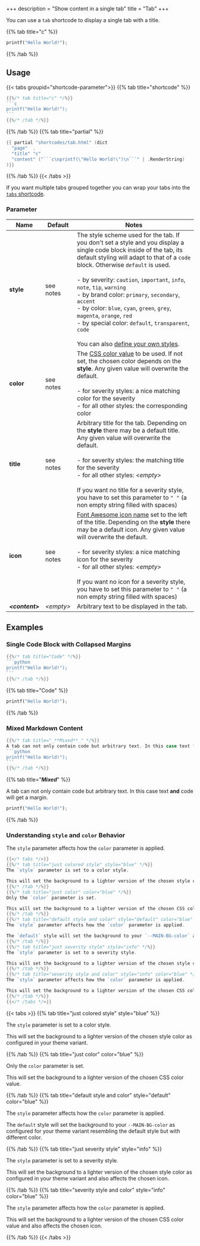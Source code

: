 +++
description = "Show content in a single tab"
title = "Tab"
+++

You can use a `tab` shortcode to display a single tab with a title.

{{% tab title="c" %}}

```python
printf("Hello World!");
```

{{% /tab %}}

## Usage

{{< tabs groupid="shortcode-parameter">}}
{{% tab title="shortcode" %}}

````go
{{%/* tab title="c" */%}}
```c
printf("Hello World!");
```
{{%/* /tab */%}}
````

{{% /tab %}}
{{% tab title="partial" %}}

````go
{{ partial "shortcodes/tab.html" (dict
  "page"  .
  "title" "c"
  "content" ("```c\nprintf(\"Hello World!\")\n```" | .RenderString)
)}}
````

{{% /tab %}}
{{< /tabs >}}

If you want multiple tabs grouped together you can wrap your tabs into the [`tabs` shortcode](shortcodes/tabs).

### Parameter

| Name                  | Default         | Notes       |
|-----------------------|-----------------|-------------|
| **style**             | see notes       | The style scheme used for the tab. If you don't set a style and you display a single code block inside of the tab, its default styling will adapt to that of a `code` block. Otherwise `default` is used.<br><br>- by severity: `caution`, `important`, `info`, `note`, `tip`, `warning`<br>- by brand color: `primary`, `secondary`, `accent`<br>- by color: `blue`, `cyan`, `green`, `grey`, `magenta`, `orange`, `red`<br>- by special color: `default`, `transparent`, `code`<br><br>You can also [define your own styles](shortcodes/notice#defining-own-styles). |
| **color**             | see notes       | The [CSS color value](https://developer.mozilla.org/en-US/docs/Web/CSS/color_value) to be used. If not set, the chosen color depends on the **style**. Any given value will overwrite the default.<br><br>- for severity styles: a nice matching color for the severity<br>- for all other styles: the corresponding color |
| **title**             | see notes       | Arbitrary title for the tab. Depending on the **style** there may be a default title. Any given value will overwrite the default.<br><br>- for severity styles: the matching title for the severity<br>- for all other styles: _&lt;empty&gt;_<br><br>If you want no title for a severity style, you have to set this parameter to `" "` (a non empty string filled with spaces) |
| **icon**              | see notes       | [Font Awesome icon name](shortcodes/icon#finding-an-icon) set to the left of the title. Depending on the **style** there may be a default icon. Any given value will overwrite the default.<br><br>- for severity styles: a nice matching icon for the severity<br>- for all other styles: _&lt;empty&gt;_<br><br>If you want no icon for a severity style, you have to set this parameter to `" "` (a non empty string filled with spaces) |
| _**&lt;content&gt;**_ | _&lt;empty&gt;_ | Arbitrary text to be displayed in the tab. |

## Examples

### Single Code Block with Collapsed Margins

````go
{{%/* tab title="Code" */%}}
```python
printf("Hello World!");
```
{{%/* /tab */%}}
````

{{% tab title="Code" %}}

```python
printf("Hello World!");
```

{{% /tab %}}

### Mixed Markdown Content

````go
{{%/* tab title="_**Mixed**_" */%}}
A tab can not only contain code but arbitrary text. In this case text **and** code will get a margin.
```python
printf("Hello World!");
```
{{%/* /tab */%}}
````

{{% tab title="_**Mixed**_" %}}

A tab can not only contain code but arbitrary text. In this case text **and** code will get a margin.

```python
printf("Hello World!");
```

{{% /tab %}}

### Understanding `style` and `color` Behavior

The `style` parameter affects how the `color` parameter is applied.

````go
{{</* tabs */>}}
{{%/* tab title="just colored style" style="blue" */%}}
The `style` parameter is set to a color style.

This will set the background to a lighter version of the chosen style color as configured in your theme variant.
{{%/* /tab */%}}
{{%/* tab title="just color" color="blue" */%}}
Only the `color` parameter is set.

This will set the background to a lighter version of the chosen CSS color value.
{{%/* /tab */%}}
{{%/* tab title="default style and color" style="default" color="blue" */%}}
The `style` parameter affects how the `color` parameter is applied.

The `default` style will set the background to your `--MAIN-BG-color` as configured for your theme variant resembling the default style but with different color.
{{%/* /tab */%}}
{{%/* tab title="just severity style" style="info" */%}}
The `style` parameter is set to a severity style.

This will set the background to a lighter version of the chosen style color as configured in your theme variant and also affects the chosen icon.
{{%/* /tab */%}}
{{%/* tab title="severity style and color" style="info" color="blue" */%}}
The `style` parameter affects how the `color` parameter is applied.

This will set the background to a lighter version of the chosen CSS color value and also affects the chosen icon.
{{%/* /tab */%}}
{{</* /tabs */>}}
````

{{< tabs >}}
{{% tab title="just colored style" style="blue" %}}

The `style` parameter is set to a color style.

This will set the background to a lighter version of the chosen style color as configured in your theme variant.

{{% /tab %}}
{{% tab title="just color" color="blue" %}}

Only the `color` parameter is set.

This will set the background to a lighter version of the chosen CSS color value.

{{% /tab %}}
{{% tab title="default style and color" style="default" color="blue" %}}

The `style` parameter affects how the `color` parameter is applied.

The `default` style will set the background to your `--MAIN-BG-color` as configured for your theme variant resembling the default style but with different color.

{{% /tab %}}
{{% tab title="just severity style" style="info" %}}

The `style` parameter is set to a severity style.

This will set the background to a lighter version of the chosen style color as configured in your theme variant and also affects the chosen icon.

{{% /tab %}}
{{% tab title="severity style and color" style="info" color="blue" %}}

The `style` parameter affects how the `color` parameter is applied.

This will set the background to a lighter version of the chosen CSS color value and also affects the chosen icon.

{{% /tab %}}
{{< /tabs >}}
